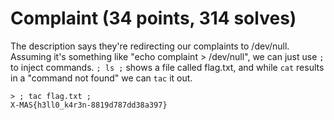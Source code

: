 # Complaint (34 points, 314 solves)

The description says they're redirecting our complaints to /dev/null. Assuming it's something like "echo complaint > /dev/null", we can just use `;` to inject commands. `; ls ;` shows a file called flag.txt, and while `cat` results in a "command not found" we can `tac` it out.

```
> ; tac flag.txt ;
X-MAS{h3ll0_k4r3n-8819d787dd38a397}
```
